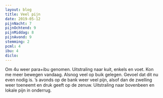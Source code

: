 ```yaml
---
layout: blog
title: Veel pijn
date: 2019-05-12
pijnNacht: 7
pijnOchtend: 9
pijnMiddag: 8
pijnAvond: 9
stemming: 2
pcml: 4
ibu: 4
diclo: 
---
```


Om 4u weer para+ibu genomen. Uitstraling naar kuit, enkels en voet. Kon me meer bewegen vandaag. Alsnog veel op buik gelegen. Gevoel dat dit nu even nodig is. ’s avonds op de bank weer veel pijn, alsof dan de zwelling weer toeneemt en druk geeft op de zenuw. Uitstraling naar bovenbeen en lokale pijn in onderrug.

